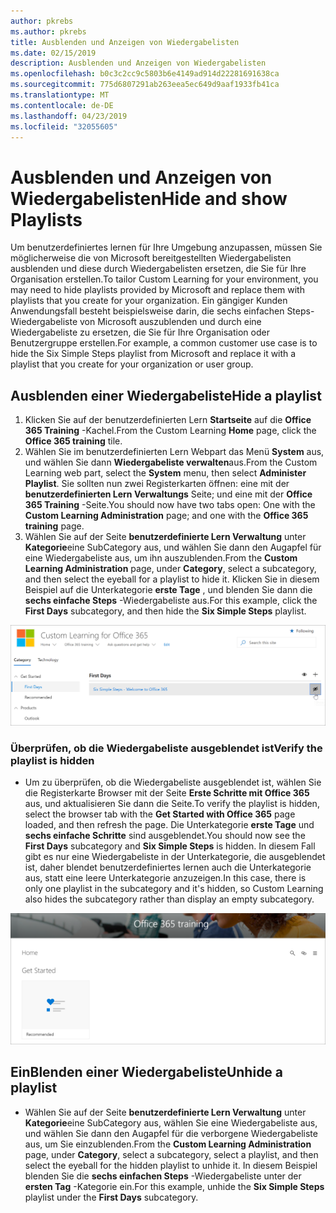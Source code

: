 ```yaml
---
author: pkrebs
ms.author: pkrebs
title: Ausblenden und Anzeigen von Wiedergabelisten
ms.date: 02/15/2019
description: Ausblenden und Anzeigen von Wiedergabelisten
ms.openlocfilehash: b0c3c2cc9c5803b6e4149ad914d22281691638ca
ms.sourcegitcommit: 775d6807291ab263eea5ec649d9aaf1933fb41ca
ms.translationtype: MT
ms.contentlocale: de-DE
ms.lasthandoff: 04/23/2019
ms.locfileid: "32055605"
---
```

# <a name="hide-and-show-playlists"></a><span data-ttu-id="756f7-103">Ausblenden und Anzeigen von Wiedergabelisten</span><span class="sxs-lookup"><span data-stu-id="756f7-103">Hide and show Playlists</span></span>

<span data-ttu-id="756f7-104">Um benutzerdefiniertes lernen für Ihre Umgebung anzupassen, müssen Sie möglicherweise die von Microsoft bereitgestellten Wiedergabelisten ausblenden und diese durch Wiedergabelisten ersetzen, die Sie für Ihre Organisation erstellen.</span><span class="sxs-lookup"><span data-stu-id="756f7-104">To tailor Custom Learning for your environment, you may need to hide playlists provided by Microsoft and replace them with playlists that you create for your organization.</span></span> <span data-ttu-id="756f7-105">Ein gängiger Kunden Anwendungsfall besteht beispielsweise darin, die sechs einfachen Steps-Wiedergabeliste von Microsoft auszublenden und durch eine Wiedergabeliste zu ersetzen, die Sie für Ihre Organisation oder Benutzergruppe erstellen.</span><span class="sxs-lookup"><span data-stu-id="756f7-105">For example, a common customer use case is to hide the Six Simple Steps playlist from Microsoft and replace it with a playlist that you create for your organization or user group.</span></span> 

## <a name="hide-a-playlist"></a><span data-ttu-id="756f7-106">Ausblenden einer Wiedergabeliste</span><span class="sxs-lookup"><span data-stu-id="756f7-106">Hide a playlist</span></span>

1. <span data-ttu-id="756f7-107">Klicken Sie auf der benutzerdefinierten Lern **Startseite** auf die **Office 365 Training** -Kachel.</span><span class="sxs-lookup"><span data-stu-id="756f7-107">From the Custom Learning **Home** page, click the **Office 365 training** tile.</span></span>
2. <span data-ttu-id="756f7-108">Wählen Sie im benutzerdefinierten Lern Webpart das Menü **System** aus, und wählen Sie dann **Wiedergabeliste verwalten**aus.</span><span class="sxs-lookup"><span data-stu-id="756f7-108">From the Custom Learning web part, select the **System** menu, then select **Administer Playlist**.</span></span> <span data-ttu-id="756f7-109">Sie sollten nun zwei Registerkarten öffnen: eine mit der **benutzerdefinierten Lern Verwaltungs** Seite; und eine mit der **Office 365 Training** -Seite.</span><span class="sxs-lookup"><span data-stu-id="756f7-109">You should now have two tabs open: One with the **Custom Learning Administration** page; and one with the **Office 365 training** page.</span></span> 
3. <span data-ttu-id="756f7-110">Wählen Sie auf der Seite **benutzerdefinierte Lern Verwaltung** unter **Kategorie**eine SubCategory aus, und wählen Sie dann den Augapfel für eine Wiedergabeliste aus, um ihn auszublenden.</span><span class="sxs-lookup"><span data-stu-id="756f7-110">From the **Custom Learning Administration** page, under **Category**, select a subcategory, and then select the eyeball for a playlist to hide it.</span></span> <span data-ttu-id="756f7-111">Klicken Sie in diesem Beispiel auf die Unterkategorie **erste Tage** , und blenden Sie dann die **sechs einfache Steps** -Wiedergabeliste aus.</span><span class="sxs-lookup"><span data-stu-id="756f7-111">For this example, click the **First Days** subcategory, and then hide the **Six Simple Steps** playlist.</span></span>  

![CG-hideplaylist. png](media/cg-hideplaylist.png)

### <a name="verify-the-playlist-is-hidden"></a><span data-ttu-id="756f7-113">Überprüfen, ob die Wiedergabeliste ausgeblendet ist</span><span class="sxs-lookup"><span data-stu-id="756f7-113">Verify the playlist is hidden</span></span>
- <span data-ttu-id="756f7-114">Um zu überprüfen, ob die Wiedergabeliste ausgeblendet ist, wählen Sie die Registerkarte Browser mit der Seite **Erste Schritte mit Office 365** aus, und aktualisieren Sie dann die Seite.</span><span class="sxs-lookup"><span data-stu-id="756f7-114">To verify the playlist is hidden, select the browser tab with the **Get Started with Office 365** page loaded, and then refresh the page.</span></span> <span data-ttu-id="756f7-115">Die Unterkategorie **erste Tage** und **sechs einfache Schritte** sind ausgeblendet.</span><span class="sxs-lookup"><span data-stu-id="756f7-115">You should now see the **First Days** subcategory and **Six Simple Steps** is hidden.</span></span> <span data-ttu-id="756f7-116">In diesem Fall gibt es nur eine Wiedergabeliste in der Unterkategorie, die ausgeblendet ist, daher blendet benutzerdefiniertes lernen auch die Unterkategorie aus, statt eine leere Unterkategorie anzuzeigen.</span><span class="sxs-lookup"><span data-stu-id="756f7-116">In this case, there is only one playlist in the subcategory and it's hidden, so Custom Learning also hides the subcategory rather than display an empty subcategory.</span></span> 

![CG-hideplaylistrefresh. png](media/cg-hideplaylistrefresh.png)

## <a name="unhide-a-playlist"></a><span data-ttu-id="756f7-118">EinBlenden einer Wiedergabeliste</span><span class="sxs-lookup"><span data-stu-id="756f7-118">Unhide a playlist</span></span>

- <span data-ttu-id="756f7-119">Wählen Sie auf der Seite **benutzerdefinierte Lern Verwaltung** unter **Kategorie**eine SubCategory aus, wählen Sie eine Wiedergabeliste aus, und wählen Sie dann den Augapfel für die verborgene Wiedergabeliste aus, um Sie einzublenden.</span><span class="sxs-lookup"><span data-stu-id="756f7-119">From the **Custom Learning Administration** page, under **Category**, select a subcategory, select a playlist, and then select the eyeball for the hidden playlist to unhide it.</span></span> <span data-ttu-id="756f7-120">In diesem Beispiel blenden Sie die **sechs einfachen Steps** -Wiedergabeliste unter der **ersten Tag** -Kategorie ein.</span><span class="sxs-lookup"><span data-stu-id="756f7-120">For this example, unhide the **Six Simple Steps** playlist under the **First Days** subcategory.</span></span>  

